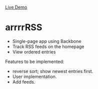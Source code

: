 [Live Demo](http://aa-newsreader.herokuapp.com/)

# arrrrRSS

* Single-page app using Backbone
* Track RSS feeds on the homepage
* View ordered entries

Features to be implemented:
* reverse sort; show newest entries first.
* User implementation.
* Add feeds.

